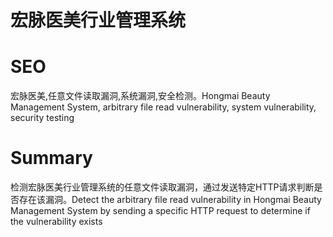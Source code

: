 # 宏脉医美行业管理系统
# SEO
宏脉医美,任意文件读取漏洞,系统漏洞,安全检测。Hongmai Beauty Management System, arbitrary file read vulnerability, system vulnerability, security testing
# Summary
检测宏脉医美行业管理系统的任意文件读取漏洞，通过发送特定HTTP请求判断是否存在该漏洞。Detect the arbitrary file read vulnerability in Hongmai Beauty Management System by sending a specific HTTP request to determine if the vulnerability exists

